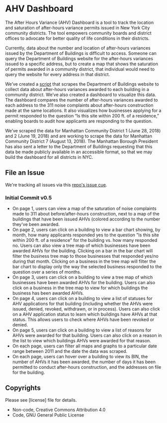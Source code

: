 # AHV Dashboard
The After Hours Variance (AHV) Dashboard is a tool to track the location and saturation of after-hours variance permits issued in New York City community districts. The tool empowers community boards and district offices to advocate for better quality of life conditions in their districts.

Currently, data about the number and location of after-hours variances issued by the Department of Buildings is difficult to access. Someone can query the Department of Buildings website for the after-hours variances issued to a specific address, but to create a map that shows the saturation of permits awarded in a community district, that individual would need to query the website for every address in that district. 

We’ve created a [script](https://github.com/BetaNYC/AHV/blob/master/AHVScraper.py) that scrapes the Department of Buildings website to collect data about after-hours variances awarded to each building in a community district. We’ve also created a dashboard to visualize this data. The dashboard compares the number of after-hours variances awarded to each address to the 311 noise complaints about after-hours construction made at the same locations. It also visualizes how businesses applying for a permit responded to the question “Is this site within 200 ft. of a residence,” enabling boards to audit how applicants are responding to the question.

We’ve scraped the data for Manhattan Community District 1 (June 28, 2018) and 2 (June 19, 2018) and are working to scrape the data for Manhattan Community District 7 (August 13, 2018). The Manhattan Borough President has also sent a letter to the Department of Buildings requesting that this data be made publicly available in an accessible format, so that we may build the dashboard for all districts in NYC.

## File an Issue 
We're tracking all issues via this [repo's issue cue](https://github.com/BetaNYC/AHV/issues).

### Initial Commit v0.5

* On page 1, users can view a map of the saturation of noise complaints made to 311 about before/after-hours construction, next to a map of the buildings that have been issued AHVs (colored according to the number they've been awarded.
* On page 2, users can click on a building to view a bar chart showing, by month, how many applicants responded yes to the question "Is this site within 200 ft. of a residence" for the building vs. how many responded no. Users can also view a tree map of which businesses have been awarded AHVs for the building. Clicking on a bar in the bar chart will filter the business tree map to those businesses that responded yes/no during that month. Clicking on a business in the tree map will filter the bar chart to display only the way the selected business responded to the question over a series of months. 
* On page 3, users can click on a building to view a tree map of which businesses have been awarded AHVs for the building. Users can also click on a business in the tree map to view for which buildings the business has been awarded AHVs.
* On page 4, users can click on a building to view a list of statuses for AHV applications for that building (including whether the AHVs were issued, denied, revoked, withdrawn, or in process). Users can also click on a AHV application status to learn which buildings have AHVs at that status. This allows users to check where AHVs have been revoked or denied.
* On page 5, users can click on a building to view a list of reasons for AHVs were awarded for that building. Users can also click on a reason in the list to view which buildings AHVs were awarded for that reason.
* On each page, users can filter all maps and graphs to a particular date range between 2011 and the date the data was scraped.
* On each page, users can hover over a building to view its BIN, the number of AHVs it has been awarded, the number of days it has been permitted to conduct after-hours construction, and the addresses on file for the building.  

## Copyrights 

Please see [license] file for details.
 * Non-code, Creative Commons Attribution 4.0
 * Code, GNU General Public License
